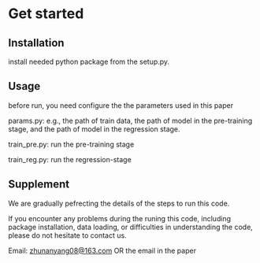 # Get started
## Installation
install needed python package from the setup.py. 


## Usage
before run, you need configure the the parameters used in this paper

params.py: e.g., the path of train data, the path of model in the pre-training stage, and the path of model in the regression stage.

train_pre.py: run the pre-training stage 

train_reg.py: run the regression-stage




## Supplement
We are gradually pefrecting the details of the steps to run this code.

If you encounter any problems during the runing this code, including package installation, data loading, or difficulties in understanding the code, please do not hesitate to contact us.

Email: zhunanyang08@163.com OR the email in the paper
